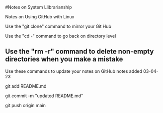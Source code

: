  #Notes on System Llibrarianship
 
 Notes on Using GitHub with Linux

 Use the "git clone" command to mirror your Git Hub

 Use the "cd -" command to go back on directory level
 
 Use the "rm -r" command to delete non-empty directories when you make a mistake
 --------------------
 
 Use these commands to update your notes on GitHub
 notes added 03-04-23

 git add README.md
 
 git commit -m "updated README.md"

 git push origin main 
 
